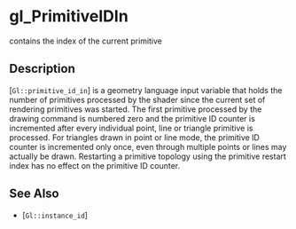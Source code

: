 # gl_PrimitiveIDIn
contains the index of the current primitive

## Description
[`Gl::primitive_id_in`] is a geometry language input variable that
  holds the number of primitives processed by the shader since the
  current set of rendering primitives was started. The first primitive
  processed by the drawing command is numbered zero and the primitive ID
  counter is incremented after every individual point, line or triangle
  primitive is processed. For triangles drawn in point or line mode, the
  primitive ID counter is incremented only once, even through multiple
  points or lines may actually be drawn. Restarting a primitive topology
  using the primitive restart index has no effect on the primitive ID
  counter.

## See Also
- [`Gl::instance_id`]
